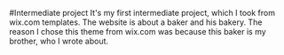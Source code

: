 #Intermediate project
It's my first intermediate project, which I took from wix.com templates. The website is about a baker and his bakery. The reason I chose this theme from wix.com was because this baker is my brother, who I wrote about.
